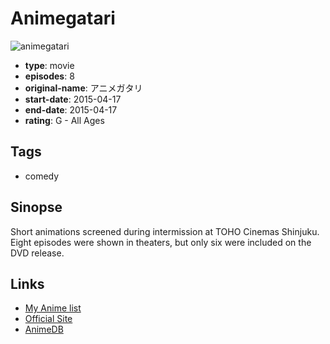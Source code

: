# Animegatari

![animegatari](https://cdn.myanimelist.net/images/anime/13/73567.jpg)

-   **type**: movie
-   **episodes**: 8
-   **original-name**: アニメガタリ
-   **start-date**: 2015-04-17
-   **end-date**: 2015-04-17
-   **rating**: G - All Ages

## Tags

-   comedy

## Sinopse

Short animations screened during intermission at TOHO Cinemas Shinjuku. Eight episodes were shown in theaters, but only six were included on the DVD release.

## Links

-   [My Anime list](https://myanimelist.net/anime/30617/Animegatari)
-   [Official Site](https://www.tohotheater.jp/animegatari/)
-   [AnimeDB](http://anidb.info/perl-bin/animedb.pl?show=anime&aid=11195)
